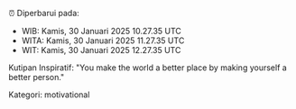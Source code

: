 ⏰ Diperbarui pada:
- WIB: Kamis, 30 Januari 2025 10.27.35 UTC
- WITA: Kamis, 30 Januari 2025 11.27.35 UTC
- WIT: Kamis, 30 Januari 2025 12.27.35 UTC

Kutipan Inspiratif:
"You make the world a better place by making yourself a better person."


Kategori: motivational

